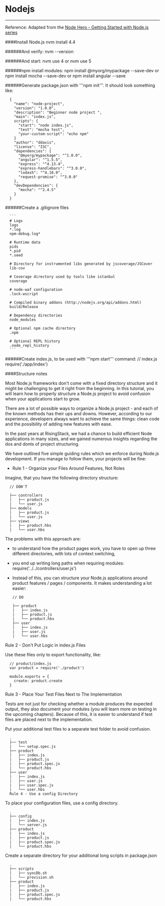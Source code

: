 # Nodejs
---
Reference: Adapted from the [Node Hero - Getting Started with Node.js series](https://blog.risingstack.com/node-hero-tutorial-getting-started-with-node-js/)

####Install Node.js
    nvm install 4.4

######And verify:
    nvm --version

######And start:
    nvm use 4 or nvm use 5

######npm install modules:
   npm install @myorg/mypackage --save-dev  or
   npm install mocha --save-dev or
   npm install angular --save

######Generate package.json with '''npm init'''. It should look something like:

      {
        "name": "node-project",
        "version": "1.0.0",
        "description": "Beginner node project ",
        "main": "index.js",
        scripts": {
          "start": "node index.js",
          "test": "mocha test",
          "your-custom-script": "echo npm"
        }
        "author": "ddavis",
        "license": "ISC",
        "dependencies": {
          "@myorg/mypackage": "^1.0.0",
          "angular": "^1.5.5",
          "express": "^4.13.4",
          "express-handlebars": "^3.0.0",
          "lodash": "^4.10.0",
          "request-promise": "^3.0.0"
        },
        "devDependencies": {
          "mocha": "^2.4.5"
        }
      }

######Create a .gitignore files

      ```
      # Logs
      logs
      *.log
      npm-debug.log*

      # Runtime data
      pids
      *.pid
      *.seed

      # Directory for instrumented libs generated by jscoverage/JSCover
      lib-cov

      # Coverage directory used by tools like istanbul
      coverage

      # node-waf configuration
      .lock-wscript

      # Compiled binary addons (http://nodejs.org/api/addons.html)
      build/Release

      # Dependency directories
      node_modules

      # Optional npm cache directory
      .npm

      # Optional REPL history
      .node_repl_history
      ```

######Create index.js, to be used with '''npm start''' command:
      // index.js
      require('./app/index')  

####Structure notes

Most Node.js frameworks don't come with a fixed directory structure and it might be challenging to get it right from the beginning. In this tutorial, you will learn how to properly structure a Node.js project to avoid confusion when your applications start to grow.

There are a lot of possible ways to organize a Node.js project - and each of the known methods has their ups and downs. However, according to our experience, developers always want to achieve the same things: clean code and the possibility of adding new features with ease.

In the past years at RisingStack, we had a chance to build efficient Node applications in many sizes, and we gained numerous insights regarding the dos and donts of project structuring.

We have outlined five simple guiding rules which we enforce during Node.js development. If you manage to follow them, your projects will be fine:

- Rule 1 - Organize your Files Around Features, Not Roles

Imagine, that you have the following directory structure:

      // DON'T

      ├── controllers
      |   ├── product.js
      |   └── user.js
      ├── models
      |   ├── product.js
      |   └── user.js
      ├── views
      |   ├── product.hbs
      |   └── user.hbs

The problems with this approach are:

- to understand how the product pages work, you have to open up three different directories, with lots of context switching,
- you end up writing long paths when requiring modules: require('../../controllers/user.js')
- Instead of this, you can structure your Node.js applications around product features / pages / components. It makes understanding a lot easier:

      // DO

      ├── product
      |   ├── index.js
      |   ├── product.js
      |   └── product.hbs
      ├── user
      |   ├── index.js
      |   ├── user.js
      |   └── user.hbs


Rule 2 - Don't Put Logic in index.js Files

Use these files only to export functionality, like:

      // product/index.js
      var product = require('./product')

      module.exports = {  
        create: product.create
      }

Rule 3 - Place Your Test Files Next to The Implementation

Tests are not just for checking whether a module produces the expected output, they also document your modules (you will learn more on testing in the upcoming chapters). Because of this, it is easier to understand if test files are placed next to the implementation.

Put your additional test files to a separate test folder to avoid confusion.

      .
      ├── test
      |   └── setup.spec.js
      ├── product
      |   ├── index.js
      |   ├── product.js
      |   ├── product.spec.js
      |   └── product.hbs
      ├── user
      |   ├── index.js
      |   ├── user.js
      |   ├── user.spec.js
      |   └── user.hbs
      Rule 4 - Use a config Directory

To place your configuration files, use a config directory.

      .
      ├── config
      |   ├── index.js
      |   └── server.js
      ├── product
      |   ├── index.js
      |   ├── product.js
      |   ├── product.spec.js
      |   └── product.hbs

Create a separate directory for your additional long scripts in package.json

      .
      ├── scripts
      |   ├── syncDb.sh
      |   └── provision.sh
      ├── product
      |   ├── index.js
      |   ├── product.js
      |   ├── product.spec.js
      |   └── product.hbs
